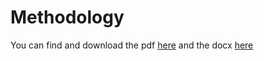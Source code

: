 # Methodology

You can find and download the pdf [here](https://github.com/FrsLry/phd_methodology/blob/main/docs/phd.pdf) and the docx [here](https://github.com/FrsLry/phd_methodology/blob/main/phd.docx)
